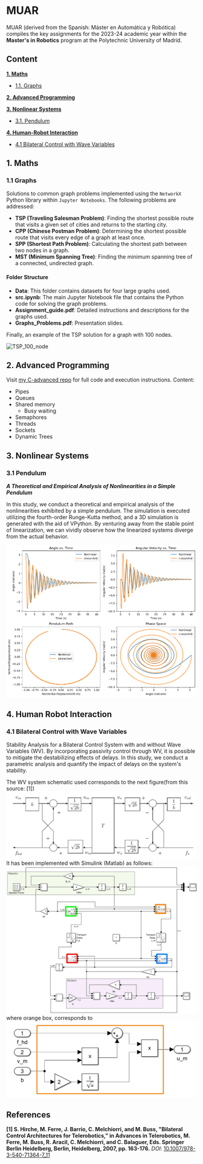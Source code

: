 # MUAR

MUAR (derived from the Spanish: Máster en Automática y Robótica) compiles the key assignments for the 2023-24 academic year within the **Master's in Robotics** program at the Polytechnic University of Madrid.

## Content
**[1. Maths](#1-maths)**

* [1.1. Graphs](#11-graphs)
    
**[2. Advanced Programming](#2-advanced-programming)**

**[3. Nonlinear Systems](#3-nonlinear-systems)**
 
* [3.1. Pendulum](#31-pendulum)

**[4. Human-Robot Interaction](#4-human-robot-interaction)**
* [4.1 Bilateral Control with Wave Variables](#41-bilateral-control-with-wave-variables)


## 1. Maths

### 1.1 Graphs

Solutions to common graph problems implemented using the `NetworkX` Python library within `Jupyter Notebooks`. The following problems are addressed:

- **TSP (Traveling Salesman Problem)**: Finding the shortest possible route that visits a given set of cities and returns to the starting city.
- **CPP (Chinese Postman Problem)**: Determining the shortest possible route that visits every edge of a graph at least once.
- **SPP (Shortest Path Problem)**: Calculating the shortest path between two nodes in a graph.
- **MST (Minimum Spanning Tree)**: Finding the minimum spanning tree of a connected, undirected graph.

#### Folder Structure

- **Data**: This folder contains datasets for four large graphs used.
- **src.ipynb**: The main Jupyter Notebook file that contains the Python code for solving the graph problems.
- **Assignment_guide.pdf**: Detailed instructions and descriptions for the graphs used.
- **Graphs_Problems.pdf**: Presentation slides.

Finally, an example of the TSP solution for a graph with 100 nodes.

![TSP_100_node](./Graphs/imgs/tsp/tsp_100.png)

## 2. Advanced Programming
Visit [my C-advanced repo](https://github.com/jbarciv/C-advanced) for full code and execution instructions.
Content:
- Pipes
- Queues
- Shared memory
  - Busy waiting
- Semaphores
- Threads
- Sockets
- Dynamic Trees

## 3. Nonlinear Systems

### 3.1 Pendulum
**_A Theoretical and Empirical Analysis of Nonlinearities in a Simple Pendulum_**

In this study, we conduct a theoretical and empirical analysis of the nonlinearities exhibited by a simple pendulum. The simulation is executed utilizing the fourth-order Runge-Kutta method, and a 3D simulation is generated with the aid of VPython. By venturing away from the stable point of linearization, we can vividly observe how the linearized systems diverge from the actual behavior.

![pendulum](./Nonlinear_Systems/Pendulum/imgs/output_19_0.png )

## 4. Human Robot Interaction

### 4.1 Bilateral Control with Wave Variables
Stability Analysis for a Bilateral Control System with and without Wave Variables (WV). By incorporating passivity control through WV, it is possible to mitigate the destabilizing effects of delays. In this study, we conduct a parametric analysis and quantify the impact of delays on the system's stability.

The WV system schematic used corresponds to the next figure(from this source: [1])
![WV_System](./H-R_Interaction/esquema_wv.png)
It has been implemented with Simulink (Matlab) as follows:
![WV_System](./H-R_Interaction/fig.jpg) where orange box, corresponds to
![WV_System](./H-R_Interaction/u_m.jpg)
## References

**[1] S. Hirche, M. Ferre, J. Barrio, C. Melchiorri, and M. Buss, "Bilateral Control Architectures for Telerobotics," in Advances in Telerobotics, M. Ferre, M. Buss, R. Aracil, C. Melchiorri, and C. Balaguer, Eds. Springer Berlin Heidelberg, Berlin, Heidelberg, 2007, pp. 163-176.**
*DOI*: [10.1007/978-3-540-71364-7_11](https://doi.org/10.1007/978-3-540-71364-7_11)

